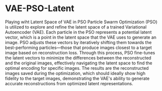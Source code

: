 # VAE-PSO-Latent
Playing wiht Latent Space of VAE in PSO
Particle Swarm Optimization (PSO) is utilized to explore and refine the latent space of a trained Variational Autoencoder (VAE). Each particle in the PSO represents a potential latent vector, which is a point in the latent space that the VAE uses to generate an image. PSO adjusts these vectors by iteratively shifting them towards the best-performing particles—those that produce images closest to a target image based on reconstruction loss. Through this process, PSO fine-tunes the latent vectors to minimize the differences between the reconstructed and the original images, effectively navigating the latent space to find the optimal encoding for specific images. The results are the reconstructed images saved during the optimization, which should ideally show high fidelity to the target images, demonstrating the VAE's ability to generate accurate reconstructions from optimized latent representations.
